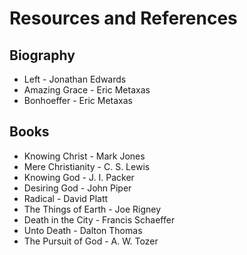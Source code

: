 # Resources and References

## Biography
* Left - Jonathan Edwards 
* Amazing Grace - Eric Metaxas 
* Bonhoeffer - Eric Metaxas

## Books
* Knowing Christ - Mark Jones
* Mere Christianity - C. S. Lewis
* Knowing God - J. I. Packer
* Desiring God - John Piper
* Radical - David Platt
* The Things of Earth - Joe Rigney
* Death in the City - Francis Schaeffer
* Unto Death - Dalton Thomas
* The Pursuit of God - A. W. Tozer
